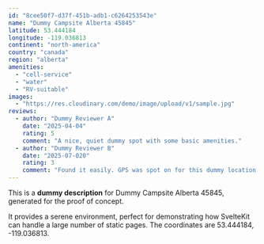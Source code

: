```yaml
---
id: "8cee50f7-d37f-451b-adb1-c6264253543e"
name: "Dummy Campsite Alberta 45845"
latitude: 53.444184
longitude: -119.036813
continent: "north-america"
country: "canada"
region: "alberta"
amenities:
  - "cell-service"
  - "water"
  - "RV-suitable"
images:
  - "https://res.cloudinary.com/demo/image/upload/v1/sample.jpg"
reviews:
  - author: "Dummy Reviewer A"
    date: "2025-04-04"
    rating: 5
    comment: "A nice, quiet dummy spot with some basic amenities."
  - author: "Dummy Reviewer B"
    date: "2025-07-020"
    rating: 3
    comment: "Found it easily. GPS was spot on for this dummy location."
---
```


This is a **dummy description** for Dummy Campsite Alberta 45845, generated for the proof of concept.

It provides a serene environment, perfect for demonstrating how SvelteKit can handle a large number of static pages. The coordinates are 53.444184, -119.036813.
